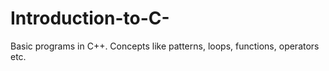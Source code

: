 # Introduction-to-C-
Basic programs in C++. Concepts like patterns, loops, functions, operators etc.
